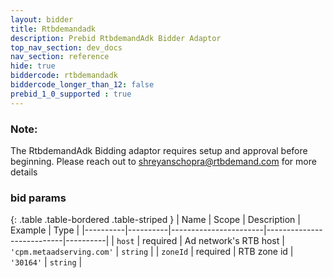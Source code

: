 ```yaml
---
layout: bidder
title: Rtbdemandadk
description: Prebid RtbdemandAdk Bidder Adaptor
top_nav_section: dev_docs
nav_section: reference
hide: true
biddercode: rtbdemandadk
biddercode_longer_than_12: false
prebid_1_0_supported : true
---
```


### Note:

The RtbdemandAdk Bidding adaptor requires setup and approval before beginning. Please reach out to <shreyanschopra@rtbdemand.com> for more details

### bid params

{: .table .table-bordered .table-striped }
| Name     | Scope    | Description           | Example                   | Type     |
|----------|----------|-----------------------|---------------------------|----------|
| `host`   | required | Ad network's RTB host | `'cpm.metaadserving.com'` | `string` |
| `zoneId` | required | RTB zone id           | `'30164'`                 | `string` |
